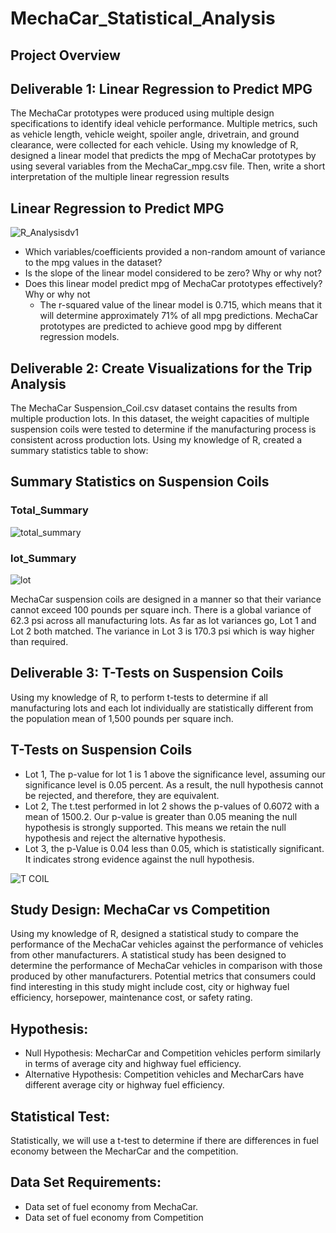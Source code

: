 # MechaCar_Statistical_Analysis
## Project Overview



## Deliverable 1: Linear Regression to Predict MPG

The MechaCar prototypes were produced using multiple design specifications to identify ideal vehicle performance. Multiple metrics, such as vehicle length, vehicle weight, spoiler angle, drivetrain, and ground clearance, were collected for each vehicle. Using my knowledge of R, designed a linear model that predicts the mpg of MechaCar prototypes by using several variables from the MechaCar_mpg.csv file. Then, write a short interpretation of the multiple linear regression results 

## Linear Regression to Predict MPG

![R_Analysisdv1](https://user-images.githubusercontent.com/58860105/143767644-ffe28ee0-5a8d-42ee-844b-7b65e3bafaee.PNG)

* Which variables/coefficients provided a non-random amount of variance to the mpg values in the dataset?
* Is the slope of the linear model considered to be zero? Why or why not?
* Does this linear model predict mpg of MechaCar prototypes effectively? Why or why not
  * The r-squared value of the linear model is 0.715, which means that it will determine approximately 71% of all mpg predictions. MechaCar prototypes are predicted to achieve good mpg by different regression models.

## Deliverable 2: Create Visualizations for the Trip Analysis

The MechaCar Suspension_Coil.csv dataset contains the results from multiple production lots. In this dataset, the weight capacities of multiple suspension coils were tested to determine if the manufacturing process is consistent across production lots. Using my knowledge of R, created a summary statistics table to show:


## Summary Statistics on Suspension Coils

### Total_Summary

![total_summary](https://user-images.githubusercontent.com/58860105/143768229-4d50d23a-0c61-479b-b315-9616baa07f61.PNG)


### lot_Summary 

![lot](https://user-images.githubusercontent.com/58860105/143769246-244cca3c-d140-448b-adc1-a3f2f6c85d59.PNG)

MechaCar suspension coils are designed in a manner so that their variance cannot exceed 100 pounds per square inch.
There is a global variance of 62.3 psi across all manufacturing lots.
As far as lot variances go, Lot 1 and Lot 2 both matched. The variance in Lot 3 is 170.3 psi which is way higher than required.



## Deliverable 3: T-Tests on Suspension Coils

Using my knowledge of R, to perform t-tests to determine if all manufacturing lots and each lot individually are statistically different from the population mean of 1,500 pounds per square inch.

## T-Tests on Suspension Coils

* Lot 1, The p-value for lot 1 is 1 above the significance level, assuming our significance level is 0.05 percent. As a result, the null hypothesis cannot be rejected, and therefore, they are equivalent.
* Lot 2, The t.test performed in lot 2 shows the p-values of 0.6072 with a mean of 1500.2. Our p-value is greater than 0.05 meaning the null hypothesis is strongly supported. This means we retain the null hypothesis and reject the alternative hypothesis.
* Lot 3, the p-Value is 0.04 less than 0.05, which is statistically significant. It indicates strong evidence against the null hypothesis. 

![T COIL](https://user-images.githubusercontent.com/58860105/143768711-d32b280e-9bf3-4530-b71f-8bf397d3d830.PNG)


## Study Design: MechaCar vs Competition
Using my knowledge of R, designed a statistical study to compare the performance of the MechaCar vehicles against the performance of vehicles from other manufacturers. A statistical study has been designed to determine the performance of MechaCar vehicles in comparison with those produced by other manufacturers. Potential metrics that consumers could find interesting in this study might include cost, city or highway fuel efficiency, horsepower, maintenance cost, or safety rating.


## Hypothesis:
* Null Hypothesis: MecharCar and Competition vehicles perform similarly in terms of average city and highway fuel efficiency.
* Alternative Hypothesis: Competition vehicles and MecharCars have different average city or highway fuel efficiency.

## Statistical Test:
Statistically, we will use a t-test to determine if there are differences in fuel economy between the MecharCar and the competition.
## Data Set Requirements:
* Data set of fuel economy from MechaCar.
* Data set of fuel economy from Competition 

